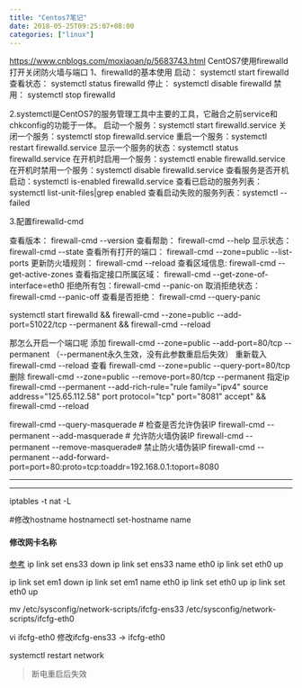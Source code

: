 ```yaml
---
title: "Centos7笔记"
date: 2018-05-25T09:25:07+08:00
categories: ["linux"]
---
```


https://www.cnblogs.com/moxiaoan/p/5683743.html
CentOS7使用firewalld打开关闭防火墙与端口
1、firewalld的基本使用
启动： systemctl start firewalld
查看状态： systemctl status firewalld 
停止： systemctl disable firewalld
禁用： systemctl stop firewalld
 
2.systemctl是CentOS7的服务管理工具中主要的工具，它融合之前service和chkconfig的功能于一体。
启动一个服务：systemctl start firewalld.service
关闭一个服务：systemctl stop firewalld.service
重启一个服务：systemctl restart firewalld.service
显示一个服务的状态：systemctl status firewalld.service
在开机时启用一个服务：systemctl enable firewalld.service
在开机时禁用一个服务：systemctl disable firewalld.service
查看服务是否开机启动：systemctl is-enabled firewalld.service
查看已启动的服务列表：systemctl list-unit-files|grep enabled
查看启动失败的服务列表：systemctl --failed

3.配置firewalld-cmd

查看版本： firewall-cmd --version
查看帮助： firewall-cmd --help
显示状态： firewall-cmd --state
查看所有打开的端口： firewall-cmd --zone=public --list-ports
更新防火墙规则： firewall-cmd --reload
查看区域信息:  firewall-cmd --get-active-zones
查看指定接口所属区域： firewall-cmd --get-zone-of-interface=eth0
拒绝所有包：firewall-cmd --panic-on
取消拒绝状态： firewall-cmd --panic-off
查看是否拒绝： firewall-cmd --query-panic


systemctl start firewalld && firewall-cmd --zone=public --add-port=51022/tcp --permanent  && firewall-cmd --reload

那怎么开启一个端口呢
添加
firewall-cmd --zone=public --add-port=80/tcp --permanent    （--permanent永久生效，没有此参数重启后失效）
重新载入
firewall-cmd --reload
查看
firewall-cmd --zone=public --query-port=80/tcp
删除
firewall-cmd --zone=public --remove-port=80/tcp --permanent
指定ip
firewall-cmd --permanent --add-rich-rule="rule family="ipv4" source address="125.65.112.58" port protocol="tcp" port="8081" accept" && firewall-cmd --reload


firewall-cmd --query-masquerade # 检查是否允许伪装IP
firewall-cmd --permanent --add-masquerade # 允许防火墙伪装IP
firewall-cmd --permanent --remove-masquerade# 禁止防火墙伪装IP
firewall-cmd --permanent --add-forward-port=port=80:proto=tcp:toaddr=192.168.0.1:toport=8080

---------------------

---------------------
iptables -t nat -L

#修改hostname
hostnamectl set-hostname name

#### 修改网卡名称
[参考](https://unix.stackexchange.com/questions/205010/centos-7-rename-network-interface-without-rebooting)
ip link set ens33 down
ip link set ens33 name eth0
ip link set eth0 up

ip link set em1 down
ip link set em1 name eth0
ip link set eth0 up
ip link set eth0 up

mv /etc/sysconfig/network-scripts/ifcfg-ens33 /etc/sysconfig/network-scripts/ifcfg-eth0

vi ifcfg-eth0
修改ifcfg-ens33 -> ifcfg-eth0

systemctl restart network

> 断电重启后失效